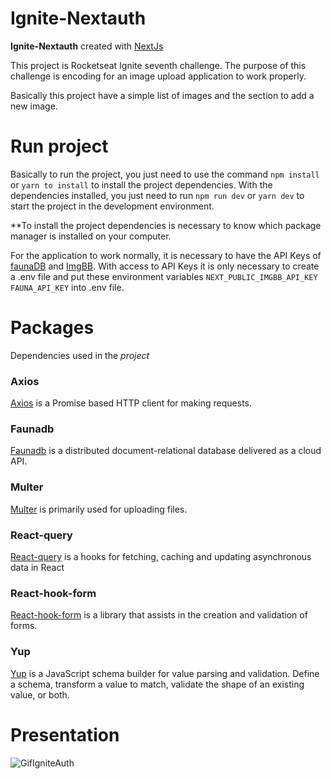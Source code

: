 # Ignite-Nextauth
**Ignite-Nextauth** created with <a href='https://nextjs.org/' target="_blank">NextJs</a>

This project is Rocketseat Ignite seventh challenge. The purpose of this challenge is encoding for an image upload application to work properly.

Basically this project have a simple list of images and the section to add a new image.

# Run project

Basically to run the project, you just need to use the command `npm install` or `yarn to install` to install the project dependencies.
With the dependencies installed, you just need to run `npm run dev` or `yarn dev` to start the project in the development environment.

**To install the project dependencies is necessary to know which package manager is installed on your computer.

For the application to work normally, it is necessary to have the API Keys of [faunaDB](https://fauna.com/) and [ImgBB](https://imgbb.com/). With access to API Keys it is only necessary to create a .env file and put these environment variables `NEXT_PUBLIC_IMGBB_API_KEY` `FAUNA_API_KEY` into .env file.

# Packages
Dependencies used in the _project_

### Axios
[Axios](https://www.npmjs.com/package/axios) is a Promise based HTTP client for making requests.

### Faunadb
[Faunadb](https://fauna.com/) is a distributed document-relational database delivered as a cloud API.

### Multer
[Multer](https://www.npmjs.com/package/multer) is primarily used for uploading files.

### React-query
[React-query](https://www.npmjs.com/package/react-query) is a hooks for fetching, caching and updating asynchronous data in React

### React-hook-form
[React-hook-form](https://www.npmjs.com/package/react-hook-form) is a library that assists in the creation and validation of forms.

### Yup
[Yup](https://www.npmjs.com/package/yup) is a JavaScript schema builder for value parsing and validation. Define a schema, transform a value to match, validate the shape of an existing value, or both.

# Presentation

![GifIgniteAuth](https://user-images.githubusercontent.com/80539719/188337597-7fdfcf5c-1094-4aee-a2b4-7c8d03294cdf.gif)
